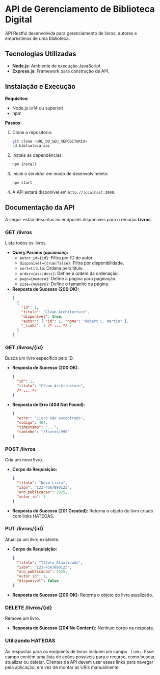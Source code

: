 # API de Gerenciamento de Biblioteca Digital

API Restful desenvolvida para gerenciamento de livros, autores e empréstimos de uma biblioteca.

## Tecnologias Utilizadas

- **Node.js**: Ambiente de execução JavaScript.
- **Express.js**: Framework para construção da API.

## Instalação e Execução

**Requisitos:**
- Node.js (v14 ou superior)
- npm

**Passos:**
1. Clone o repositório:
   ```bash
   git clone <URL_DO_SEU_REPOSITORIO>
   cd biblioteca-api
   ```
2. Instale as dependências:
   ```bash
   npm install
   ```
3. Inicie o servidor em modo de desenvolvimento:
   ```bash
   npm start
   ```
4. A API estará disponível em `http://localhost:3000`.

## Documentação da API

A seguir estão descritos os endpoints disponíveis para o recurso **Livros**.

### **GET /livros**
Lista todos os livros.
- **Query Params (opcionais):**
  - `autor_id={id}`: Filtra por ID do autor.
  - `disponivel={true|false}`: Filtra por disponibilidade.
  - `sort=titulo`: Ordena pelo título.
  - `order={asc|desc}`: Define a ordem da ordenação.
  - `page={numero}`: Define a página para paginação.
  - `size={numero}`: Define o tamanho da página.
- **Resposta de Sucesso (200 OK):** 
  ```json
  [
    {
      "id": 1,
      "titulo": "Clean Architecture",
      "disponivel": true,
      "autor": { "id": 1, "nome": "Robert C. Martin" },
      "_links": [ /* ... */ ]
    }
  ]
  ```

### **GET /livros/{id}**
Busca um livro específico pelo ID.
- **Resposta de Sucesso (200 OK):**
  ```json
  {
    "id": 1,
    "titulo": "Clean Architecture",
    /* ... */
  }
  ```
- **Resposta de Erro (404 Not Found):**
  ```json
  {
    "erro": "Livro não encontrado",
    "codigo": 404,
    "timestamp": "...",
    "caminho": "/livros/999"
  }
  ```

### **POST /livros**
Cria um novo livro.
- **Corpo da Requisição:**
  ```json
  {
    "titulo": "Novo Livro",
    "isbn": "123-4567890123",
    "ano_publicacao": 2025,
    "autor_id": 1
  }
  ```
- **Resposta de Sucesso (201 Created):** Retorna o objeto do livro criado com links HATEOAS.

### **PUT /livros/{id}**
Atualiza um livro existente.
- **Corpo da Requisição:**
  ```json
  {
    "titulo": "Título Atualizado",
    "isbn": "123-4567890123",
    "ano_publicacao": 2025,
    "autor_id": 1,
    "disponivel": false
  }
  ```
- **Resposta de Sucesso (200 OK):** Retorna o objeto do livro atualizado.

### **DELETE /livros/{id}**
Remove um livro.
- **Resposta de Sucesso (204 No Content):** Nenhum corpo na resposta.

### Utilizando HATEOAS
As respostas para os endpoints de livros incluem um campo `_links`. Esse campo contém uma lista de ações possíveis para o recurso, como buscar, atualizar ou deletar. Clientes da API devem usar esses links para navegar pela aplicação, em vez de montar as URIs manualmente.